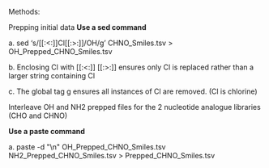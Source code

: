 Methods:

Prepping initial data
**Use a sed command**

a. sed ‘s/[[:<:]]Cl[[:>:]]/OH/g’ CHNO_Smiles.tsv > OH_Prepped_CHNO_Smiles.tsv

b. Enclosing Cl with [[:<:]] [[:>:]] ensures only Cl is replaced rather than a larger string containing Cl

c. The global tag g ensures all instances of Cl are removed. (Cl is chlorine)

Interleave OH and NH2 prepped files for the 2 nucleotide analogue libraries (CHO and CHNO)

**Use a paste command**

a. paste -d "\n" OH_Prepped_CHNO_Smiles.tsv NH2_Prepped_CHNO_Smiles.tsv > Prepped_CHNO_Smiles.tsv
